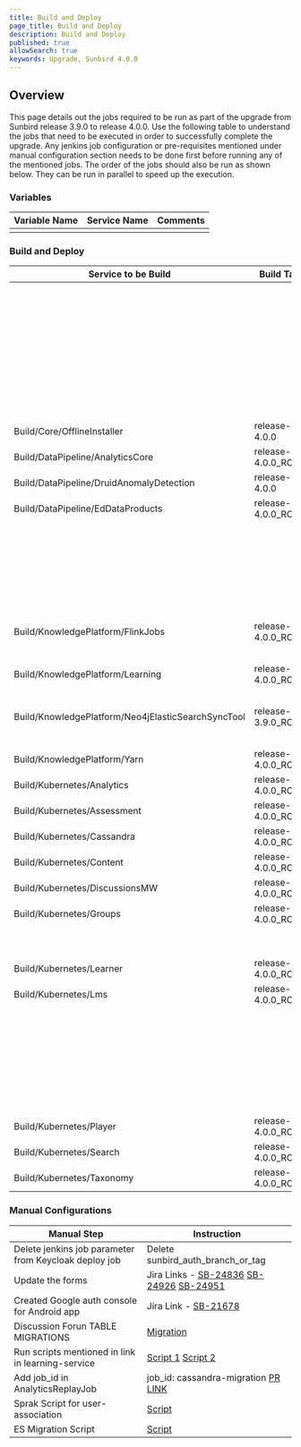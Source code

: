 ```yaml
---
title: Build and Deploy
page_title: Build and Deploy
description: Build and Deploy
published: true
allowSearch: true
keywords: Upgrade, Sunbird 4.0.0
---
```


## Overview

This page details out the jobs required to be run as part of the upgrade from Sunbird release 3.9.0 to release 4.0.0. Use the following table to understand the jobs that need to be executed in order to successfully complete the upgrade. Any jenkins job configuration or pre-requisites mentioned under manual configuration section needs to be done first before running any of the mentioned jobs. The order of the jobs should also be run as shown below. They can be run in parallel to speed up the execution.

### Variables

|Variable Name|Service Name|Comments|
|-------------|------------|--------|
|||

### Build and Deploy

|Service to be Build|Build Tag|Service to Deploy|Deploy Tag|Comments|
|-------------------|---------|-----------------|----------|--------|
|||Provision/DataPipeline/PostgresDbUpdate|release-4.0.0_RC6|Rename job postgres-managed to PostgresDbUpdate and update the pipeline to "pipelines/provision/postgres-db-update/Jenkinsfile"<br/>PR: https://github.com/project-sunbird/sunbird-devops/tree/release-4.0.0/deploy/jenkins/jobs/Provision/jobs/dev/jobs/DataPipeline/jobs/PostgresDbUpdate|
|||Provision/DataPipeline/Druid|release-4.0.0_RC6<br/>service:router<br/>remote:raw||
|||OpsAdministration/Core/ESMapping|release-4.0.0_RC4<br/>indices_name:userv2||
|||OpsAdministration/Core/GraylogMongoImport|release-4.0.0_RC4<br/>graylog_mongo_collections:all|This was deployed as 3.9.0 hotfix, so its not required to run again if it's already deployed|
|Build/Core/OfflineInstaller|release-4.0.0|Deploy/Core/OfflineInstaller|release-4.0.0_RC4||
|Build/DataPipeline/AnalyticsCore|release-4.0.0_RC1|Deploy/DataPipeline/AnalyticsCore|release-4.0.0_RC6|
|Build/DataPipeline/DruidAnomalyDetection|release-4.0.0|Deploy/DataPipeline/DruidAnomalyDetection|release-4.0.0_RC6||
|Build/DataPipeline/EdDataProducts|release-4.0.0_RC5|Deploy/DataPipeline/EdDataProducts|release-4.0.0_RC6||
|||Deploy/KnowledgePlatform/KafkaSetup|release-4.0.0_RC5||
|||Deploy/DataPipeline/KafkaSetup|release-4.0.0_RC6||
|||Deploy/DataPipeline/Secor|release-4.0.0_RC6|Add error-telemetry-backup to job_names_to_deploy parameter in job and deploy selecting only this, If this is already done, then there is no need of deployment|
|||Deploy/DataPipeline/LoggingFileBeatsVM|release-4.0.0_RC6 <br/> tags: default hosts: select all|This was deployed as 3.9.0 hotfix, so its not required to run again if it's already deployed|
|Build/KnowledgePlatform/FlinkJobs|release-4.0.0_RC7|Deploy/KnowledgePlatform/FlinkJobs|release-4.0.0_RC5|Add "collection-cert-pre-processor", "auto-creator-v2", "collection-certificate-generator" to deploy job list<br/>Kill samza jobs: "certificate-pre-processor" and "course-certificate-generator-v2", Deploy these jobs from dropdown collection-cert-pre-processor, collection-certificate-generator, asset-enrichment, questionset-publish, auto-creator-v2|
|Build/KnowledgePlatform/Learning|release-4.0.0_RC4|Deploy/KnowledgePlatform/Learning|release-4.0.0_RC5||
|Build/KnowledgePlatform/Neo4jElasticSearchSyncTool|release-3.9.0_RC12|Deploy/KnowledgePlatform/Neo4jElasticSearchSyncTool|release-4.0.0_RC5<br/>command: sync<br/>parameters: --graph domain --objectType ObjectCategoryDefinition||
|Build/KnowledgePlatform/Yarn|release-4.0.0_RC4|Deploy/KnowledgePlatform/Yarn|release-4.0.0_RC5||
|Build/Kubernetes/Analytics|release-4.0.0_RC1|Deploy/Kubernetes/Analytics|release-4.0.0_RC4||
|Build/Kubernetes/Assessment|release-4.0.0_RC6|Deploy/Kubernetes/Assessment|release-4.0.0_RC4||
|Build/Kubernetes/Cassandra|release-4.0.0_RC2|Deploy/Kubernetes/Cassandra|release-4.0.0_RC4||
|Build/Kubernetes/Content|release-4.0.0_RC6|Deploy/Kubernetes/Content|release-4.0.0_RC4||
|Build/Kubernetes/DiscussionsMW|release-4.0.0_RC2|Deploy/Kubernetes/DiscussionsMW|release-4.0.0_RC4||
|Build/Kubernetes/Groups|release-4.0.0_RC10|Deploy/Kubernetes/Groups|release-4.0.0_RC4||
|||Deploy/Kubernetes/Keycloak|release-4.0.0_RC4||
|||Deploy/Kubernetes/UploadSchemas|release-4.0.0_RC4|restart taxonomy-service, content-service and assessment-service|
|Build/Kubernetes/Learner|release-4.0.0_RC18|Deploy/Kubernetes/Learner|release-4.0.0_RC4||
|Build/Kubernetes/Lms|release-4.0.0_RC3|Deploy/Kubernetes/Lms|release-4.0.0_RC4||
|||Deploy/Kubernetes/LoggingFileBeatsVM|release-4.0.0_RC4<br/>tags: current<br/>hosts: select all|This was deployed as 3.9.0 hotfix, so its not required to run again if it's already deployed|
|||Deploy/Kubernetes/Logging|release-4.0.0_RC4<br/>chart_name: oauth2_proxy|This was deployed as 3.9.0 hotfix, so its not required to run again if it's already deployed|
|||Deploy/Kubernetes/nginx-public-ingress|release-4.0.0_RC4||
|||Deploy/Kubernetes/OnboardAPIs|release-4.0.0_RC4||
|||Deploy/Kubernetes/OnboardConsumers|release-4.0.0_RC4||
|Build/Kubernetes/Player|release-4.0.0_RC59|Deploy/Kubernetes/Player|release-4.0.0_RC4||
|Build/Kubernetes/Search|release-4.0.0_RC6|Deploy/Kubernetes/Search|release-4.0.0_RC4||
|Build/Kubernetes/Taxonomy|release-4.0.0_RC6|Deploy/Kubernetes/Taxonomy|release-4.0.0_RC4||

### Manual Configurations

|Manual Step|Instruction|
|--------------------|--------------------|
|Delete jenkins job parameter from Keycloak deploy job|Delete sunbird_auth_branch_or_tag|
|Update the forms|Jira Links - [SB-24836](https://project-sunbird.atlassian.net/browse/SB-24836) [SB-24926](https://project-sunbird.atlassian.net/browse/SB-24926) [SB-24951](https://project-sunbird.atlassian.net/browse/SB-24951)|
|Created Google auth console for Android app|Jira Link - [SB-21678](https://project-sunbird.atlassian.net/browse/SB-21678)|
|Discussion Forun TABLE MIGRATIONS|[Migration](https://project-sunbird.atlassian.net/browse/SB-24753)|
|Run scripts mentioned in link in learning-service | [Script 1](https://github.com/project-sunbird/knowledge-platform/blob/release-4.0.0_RC3/scripts/framework-master-category/framework-master-category) [Script 2](https://github.com/project-sunbird/knowledge-platform/blob/release-4.0.0_RC4/scripts/framework-master-category/framework-master-category)|
|Add job_id in AnalyticsReplayJob|job_id: cassandra-migration [PR LINK](https://github.com/project-sunbird/sunbird-devops/pull/2635/files)|
|Sprak Script for user-association|[Script](https://project-sunbird.atlassian.net/wiki/spaces/UM/pages/2609741876/SB-23200+AssociationType+update+for+user+in+user+organisation+table)|
|ES Migration Script|[Script](https://project-sunbird.atlassian.net/wiki/spaces/UM/pages/2632581222/SB-24689+User+mapping+for+roles+changes+Array+of+String+to+Array+of+Map)|
